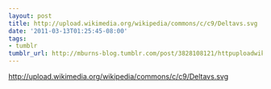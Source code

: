 ```yaml
---
layout: post
title: http://upload.wikimedia.org/wikipedia/commons/c/c9/Deltavs.svg
date: '2011-03-13T01:25:45-08:00'
tags:
- tumblr
tumblr_url: http://mburns-blog.tumblr.com/post/3828108121/httpuploadwikimediaorgwikipediacommonscc9
---
```

<a href="http://upload.wikimedia.org/wikipedia/commons/c/c9/Deltavs.svg">http://upload.wikimedia.org/wikipedia/commons/c/c9/Deltavs.svg</a>

